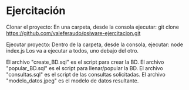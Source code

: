# Ejercitación

Clonar el proyecto:
En una carpeta, desde la consola ejecutar: git clone https://github.com/valeferaudo/psiware-ejercitacion.git

Ejecutar proyecto:
Dentro de la carpeta, desde la consola, ejecutar: node index.js
Los va a ejecutar a todos, uno debajo del otro.

El archivo "create_BD.sql" es el script para crear la BD.
El archivo "popular_BD.sql" es el script para llenar/popular la BD.
El archivo "consultas.sql" es el script de las consultas solicitadas.
El archivo "modelo_datos.jpeg" es el modelo de datos resultante.
